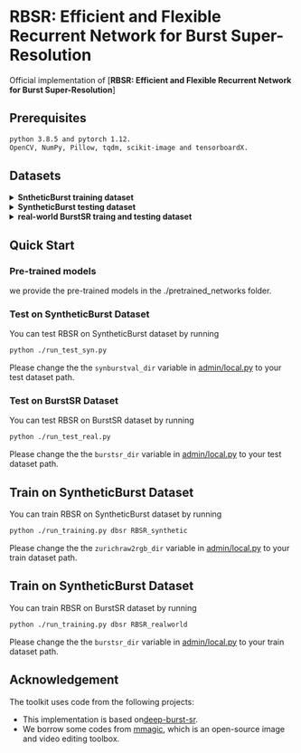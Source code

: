 # RBSR: Efficient and Flexible Recurrent Network for Burst Super-Resolution

Official implementation of [**RBSR: Efficient and Flexible Recurrent Network for Burst Super-Resolution**]

## Prerequisites

```bash
python 3.8.5 and pytorch 1.12.
OpenCV, NumPy, Pillow, tqdm, scikit-image and tensorboardX.
```

## Datasets

<details>
  <summary><b>SntheticBurst training dataset</b></summary>
**Preparation:** Download the Zurich RAW to RGB canon set from [here](https://data.vision.ee.ethz.ch/bhatg/zurich-raw-to-rgb.zip) and unpack the zip folder.directory.
</details>

<details>
<summary><b>SyntheticBurst testing dataset</b></summary>
The dataset can be loaded using `SyntheticBurstVal` class in [dataset/synthetic_burst_val_set.py](dataset/synthetic_burst_val_set.py) file.

**Preparation:**  Downloaded the dataset [here](https://data.vision.ee.ethz.ch/bhatg/SyntheticBurstVal.zip) and unpack the zip file. 
</details>

<details>
<summary><b>real-world BurstSR traing and testing dataset</b></summary> 
The dataset can be loaded using `BurstSRDataset` class in [dataset/burstsr_dataset.py](dataset/burstsr_dataset.py) file.

**Preparation:** The dataset can be downloaded and unpacked using the 
[util_scripts/download_burstsr_dataset.py](util_scripts/download_burstsr_dataset.py) script. 
</details>

## Quick Start
### Pre-trained models
we provide the pre-trained models in the ./pretrained_networks folder.


### Test on SyntheticBurst Dataset
You can test RBSR on SyntheticBurst dataset by running
```bash
python ./run_test_syn.py 
```
Please change the the `synburstval_dir` variable in [admin/local.py](admin/local.py) to your test dataset path.


### Test on BurstSR Dataset
You can test RBSR on BurstSR dataset by running
```bash
python ./run_test_real.py 
```
Please change the the `burstsr_dir` variable in [admin/local.py](admin/local.py) to your test dataset path.


## Train on SyntheticBurst Dataset 
You can train RBSR on SyntheticBurst dataset by running
```bash
python ./run_training.py dbsr RBSR_synthetic
```
Please change the the `zurichraw2rgb_dir` variable in [admin/local.py](admin/local.py) to your train dataset path.

## Train on SyntheticBurst Dataset 
You can train RBSR on BurstSR dataset by running
```bash
python ./run_training.py dbsr RBSR_realworld
```
Please change the the `burstsr_dir` variable in [admin/local.py](admin/local.py) to your train dataset path.

## Acknowledgement
The toolkit uses code from the following projects:
- This implementation is based on[deep-burst-sr](https://github.com/goutamgmb/deep-burst-sr).
- We borrow some codes from [mmagic](https://github.com/open-mmlab/mmagic), which is an open-source image and video editing toolbox.
